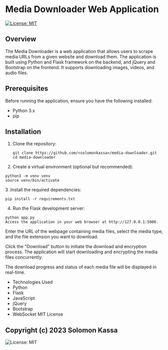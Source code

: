 # Media Downloader Web Application

[![License: MIT](https://img.shields.io/badge/License-MIT-yellow.svg)](https://opensource.org/licenses/MIT)

## Overview
The Media Downloader is a web application that allows users to scrape media URLs from a given website and download them. The application is built using Python and Flask framework on the backend, and jQuery and Bootstrap on the frontend. It supports downloading images, videos, and audio files.

## Prerequisites
Before running the application, ensure you have the following installed:

- Python 3.x
- pip

## Installation
1. Clone the repository:
   ```
   git clone https://github.com/<solomonkassa>/media-downloader.git
   cd media-downloader
   ```
2. Create a virtual environment (optional but recommended):
```
python3 -m venv venv
source venv/bin/activate
```
3 .Install the required dependencies:
```
pip install -r requirements.txt
```
4. Run the Flask development server:
```
python app.py
Access the application in your web browser at http://127.0.0.1:5000.
```
Enter the URL of the webpage containing media files, select the media type, and the file extension you want to download.

Click the "Download" button to initiate the download and encryption process. The application will start downloading and encrypting the media files concurrently.

The download progress and status of each media file will be displayed in real-time.

* Technologies Used
* Python
* Flask
* JavaScript
* jQuery
* Bootstrap
* WebSocket
MIT License

## Copyright (c) 2023 Solomon Kassa
![License: MIT](https://img.shields.io/badge/License-MIT-yellow.svg)






